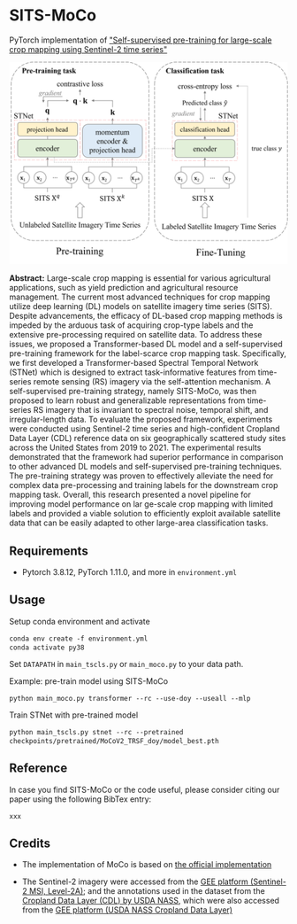 # SITS-MoCo

PyTorch implementation of  ["Self-supervised pre-training for large-scale crop mapping using Sentinel-2 time series"]()

<img src="png/Figure_3_1.png" title="" alt="" data-align="center">

**Abstract:** Large-scale crop mapping is essential for various agricultural applications, such as yield prediction and agricultural resource management. The current most advanced techniques for crop mapping utilize deep learning (DL) models on satellite imagery time series (SITS). Despite advancements, the efficacy of DL-based crop mapping methods is impeded by the arduous task of acquiring crop-type labels and the extensive pre-processing required on satellite data. To address these issues, we proposed a Transformer-based DL model and a self-supervised pre-training framework for the label-scarce crop mapping task. Specifically, we first developed a Transformer-based Spectral Temporal Network (STNet) which is designed to extract task-informative features from time-series remote sensing (RS) imagery via the self-attention mechanism. A self-supervised pre-training strategy, namely SITS-MoCo, was then proposed to learn robust and generalizable representations from time-series RS imagery that is invariant to spectral noise, temporal shift, and irregular-length data. To evaluate the proposed framework, experiments were conducted using Sentinel-2 time series and high-confident Cropland Data Layer (CDL) reference data on six geographically scattered study sites across the United States from 2019 to 2021. The experimental results demonstrated that the framework had superior performance in comparison to other advanced DL models and self-supervised pre-training techniques. The pre-training strategy was proven to effectively alleviate the need for complex data pre-processing and training labels for the downstream crop mapping task. Overall, this research presented a novel pipeline for improving model performance on lar  ge-scale crop mapping with limited labels and provided a viable solution to efficiently exploit available satellite data that can be easily adapted to other large-area classification tasks.

## Requirements

* Pytorch 3.8.12, PyTorch 1.11.0, and more in `environment.yml`

## Usage

Setup conda environment and activate

```
conda env create -f environment.yml
conda activate py38
```

Set `DATAPATH` in `main_tscls.py` or `main_moco.py` to your data path. 



Example: pre-train model using SITS-MoCo

```
python main_moco.py transformer --rc --use-doy --useall --mlp
```

Train STNet with pre-trained model

```
python main_tscls.py stnet --rc --pretrained checkpoints/pretrained/MoCoV2_TRSF_doy/model_best.pth
```

## Reference

In case you find SITS-MoCo or the code useful, please consider citing our paper using the following BibTex entry:

```
xxx
```

## Credits

- The implementation of MoCo is based on [the official implementation](https://github.com/facebookresearch/moco)

- The Sentinel-2 imagery were accessed from the [GEE platform (Sentinel-2 MSI, Level-2A)](https://developers.google.com/earth-engine/datasets/catalog/COPERNICUS_S2_SR); and the annotations used in the dataset from the [Cropland Data Layer (CDL) by USDA NASS](https://www.nass.usda.gov/Research_and_Science/Cropland/SARS1a.php), which were also accessed from the [GEE platform (USDA NASS Cropland Data Layer)](https://developers.google.com/earth-engine/datasets/catalog/USDA_NASS_CDL)
